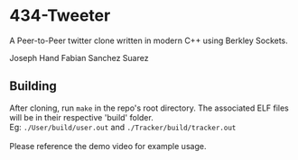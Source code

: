 # 434-Tweeter
A Peer-to-Peer twitter clone written in modern C++ using Berkley Sockets.

Joseph Hand
Fabian Sanchez Suarez

## Building
After cloning, run `make` in the repo's root directory. The associated ELF files will be in their respective 'build' folder.  
 Eg: `./User/build/user.out` and `./Tracker/build/tracker.out`
<br /> <br /> 
 Please reference the demo video for example usage.
